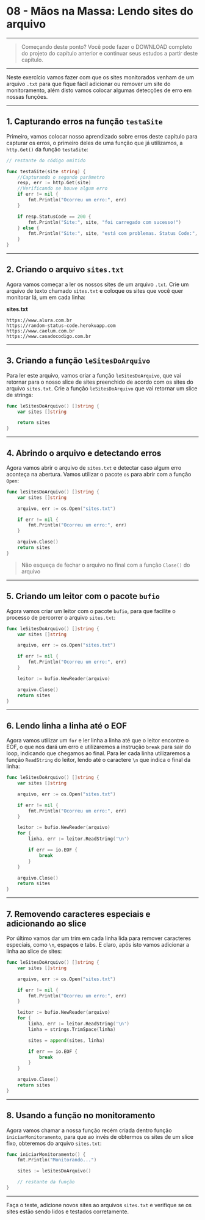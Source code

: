 # 08 - Mãos na Massa: Lendo sites do arquivo

---

> Começando deste ponto? Você pode fazer o DOWNLOAD completo do projeto do capítulo anterior e continuar seus estudos a partir deste capítulo.

---

Neste exercício vamos fazer com que os sites monitorados venham de um arquivo `.txt` para que fique fácil adicionar ou remover um site do monitoramento, além disto vamos colocar algumas detecções de erro em nossas funções.

---

## 1. Capturando erros na função `testaSite`

Primeiro, vamos colocar nosso aprendizado sobre erros deste capítulo para capturar os erros, o primeiro deles de uma função que já utilizamos, a `http.Get()` da função `testaSite`:

```go
// restante do código omitido

func testaSite(site string) {
    //Capturando o segundo parâmetro
    resp, err := http.Get(site)
    //Verificando se houve algum erro
    if err != nil {
        fmt.Println("Ocorreu um erro:", err)
    }

    if resp.StatusCode == 200 {
        fmt.Println("Site:", site, "foi carregado com sucesso!")
    } else {
        fmt.Println("Site:", site, "está com problemas. Status Code:", resp.StatusCode)
    }
}
```

---

## 2. Criando o arquivo `sites.txt`

Agora vamos começar a ler os nossos sites de um arquivo `.txt`. Crie um arquivo de texto chamado `sites.txt` e coloque os sites que você quer monitorar lá, um em cada linha:

**sites.txt**
```
https://www.alura.com.br    
https://random-status-code.herokuapp.com 
https://www.caelum.com.br
https://www.casadocodigo.com.br
```

---

## 3. Criando a função `leSitesDoArquivo`

Para ler este arquivo, vamos criar a função `leSitesDoArquivo`, que vai retornar para o nosso slice de sites preenchido de acordo com os sites do arquivo `sites.txt`. Crie a função `leSitesDoArquivo` que vai retornar um slice de strings:

```go
func leSitesDoArquivo() []string {
    var sites []string

    return sites
}
```

---

## 4. Abrindo o arquivo e detectando erros

Agora vamos abrir o arquivo de `sites.txt` e detectar caso algum erro aconteça na abertura. Vamos utilizar o pacote `os` para abrir com a função `Open`:

```go
func leSitesDoArquivo() []string {
    var sites []string

    arquivo, err := os.Open("sites.txt")

    if err != nil {
        fmt.Println("Ocorreu um erro:", err)
    }

    arquivo.Close()
    return sites
}
```

> Não esqueça de fechar o arquivo no final com a função `Close()` do arquivo

---

## 5. Criando um leitor com o pacote `bufio`

Agora vamos criar um leitor com o pacote `bufio`, para que facilite o processo de percorrer o arquivo `sites.txt`:

```go
func leSitesDoArquivo() []string {
    var sites []string

    arquivo, err := os.Open("sites.txt")

    if err != nil {
        fmt.Println("Ocorreu um erro:", err)
    }

    leitor := bufio.NewReader(arquivo)

    arquivo.Close()
    return sites
}
```

---

## 6. Lendo linha a linha até o EOF

Agora vamos utilizar um `for` e ler linha a linha até que o leitor encontre o EOF, o que nos dará um erro e utilizaremos a instrução `break` para sair do loop, indicando que chegamos ao final. Para ler cada linha utilizaremos a função `ReadString` do leitor, lendo até o caractere `\n` que indica o final da linha:

```go
func leSitesDoArquivo() []string {
    var sites []string

    arquivo, err := os.Open("sites.txt")

    if err != nil {
        fmt.Println("Ocorreu um erro:", err)
    }

    leitor := bufio.NewReader(arquivo)
    for {
        linha, err := leitor.ReadString('\n')

        if err == io.EOF {
            break
        }
    }

    arquivo.Close()
    return sites
}
```

---

## 7. Removendo caracteres especiais e adicionando ao slice

Por último vamos dar um trim em cada linha lida para remover caracteres especiais, como `\n`, espaços e tabs. E claro, após isto vamos adicionar a linha ao slice de sites:

```go
func leSitesDoArquivo() []string {
    var sites []string

    arquivo, err := os.Open("sites.txt")

    if err != nil {
        fmt.Println("Ocorreu um erro:", err)
    }

    leitor := bufio.NewReader(arquivo)
    for {
        linha, err := leitor.ReadString('\n')
        linha = strings.TrimSpace(linha)

        sites = append(sites, linha)

        if err == io.EOF {
            break
        }
    }

    arquivo.Close()
    return sites
}
```

---

## 8. Usando a função no monitoramento

Agora vamos chamar a nossa função recém criada dentro função `iniciarMonitoramento`, para que ao invés de obtermos os sites de um slice fixo, obteremos do arquivo `sites.txt`:

```go
func iniciarMonitoramento() {
    fmt.Println("Monitorando...")

    sites := leSitesDoArquivo()

    // restante da função
}
```

---

Faça o teste, adicione novos sites ao arquivos `sites.txt` e verifique se os sites estão sendo lidos e testados corretamente.
 